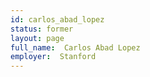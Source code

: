 ```yaml
---
id: carlos_abad_lopez
status: former
layout: page
full_name:  Carlos Abad Lopez
employer:  Stanford
---
```

